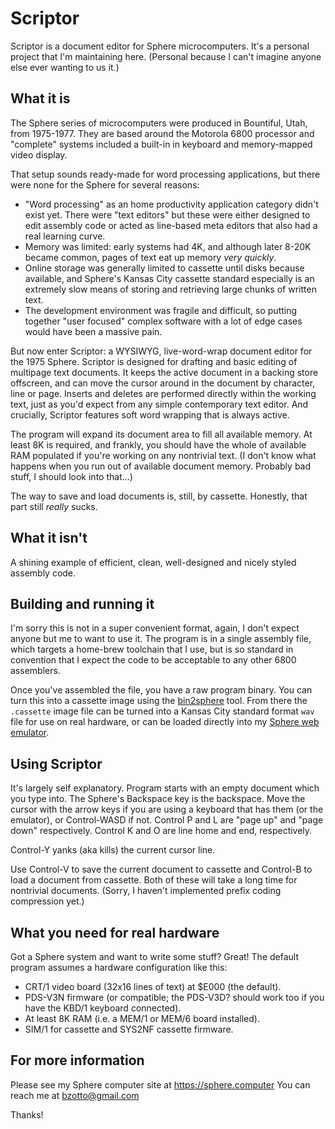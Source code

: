 # Scriptor
Scriptor is a document editor for Sphere microcomputers. It's a personal project that I'm maintaining here. (Personal because I can't imagine anyone else ever wanting to us it.)

## What it is

The Sphere series of microcomputers were produced in Bountiful, Utah, from 1975-1977. They are based around the Motorola 6800 processor and "complete" systems included a built-in in keyboard and memory-mapped video display.  

That setup sounds ready-made for word processing applications, but there were none for the Sphere for several reasons:

- "Word processing" as an home productivity application category didn't exist yet. There were "text editors" but these were either designed to edit assembly code or acted as line-based meta editors that also had a real learning curve.
- Memory was limited: early systems had 4K, and although later 8-20K became common, pages of text eat up memory _very quickly_.
- Online storage was generally limited to cassette until disks because available, and Sphere's Kansas City cassette standard especially is an extremely slow means of storing and retrieving large chunks of written text.
- The development environment was fragile and difficult, so putting together "user focused" complex software with a lot of edge cases would have been a massive pain.  

But now enter Scriptor: a WYSIWYG, live-word-wrap document editor for the 1975 Sphere. Scriptor is designed for drafting and basic editing of multipage text documents. It keeps the active document in a backing store offscreen, and can move the cursor around in the document by character, line or page. Inserts and deletes are performed directly within the working text, just as you'd expect from any simple contemporary text editor. And crucially, Scriptor features soft word wrapping that is always active.  

The program will expand its document area to fill all available memory. At least 8K is required, and frankly, you should have the whole of available RAM populated if you're working on any nontrivial text. (I don't know what happens when you run out of available document memory. Probably bad stuff, I should look into that...)

The way to save and load documents is, still, by cassette. Honestly, that part still _really_ sucks. 

## What it isn't

A shining example of efficient, clean, well-designed and nicely styled assembly code. 

## Building and running it

I'm sorry this is not in a super convenient format, again, I don't expect anyone but me to want to use it. The program is in a single assembly file, which targets a home-brew toolchain that I use, but is so standard in convention that I expect the code to be acceptable to any other 6800 assemblers. 

Once you've assembled the file, you have a raw program binary. You can turn this into a cassette image using the [bin2sphere](https://github.com/bzotto/bin2sphere) tool. From there the `.cassette` image file can be turned into a Kansas City standard format `wav` file for use on real hardware, or can be loaded directly into my [Sphere web emulator](https://sphere.computer/emulator). 

## Using Scriptor

It's largely self explanatory. Program starts with an empty document which you type into. The Sphere's Backspace key is the backspace. Move the cursor with the arrow keys if you are using a keyboard that has them (or the emulator), or Control-WASD if not. Control P and L are "page up" and "page down" respectively. Control K and O are line home and end, respectively.  

Control-Y yanks (aka kills) the current cursor line.

Use Control-V to save the current document to cassette and Control-B to load a document from cassette. Both of these will take a long time for nontrivial documents. (Sorry, I haven't implemented prefix coding compression yet.)

## What you need for real hardware

Got a Sphere system and want to write some stuff? Great! The default program assumes a hardware configuration like this: 

- CRT/1 video board (32x16 lines of text) at $E000 (the default).
- PDS-V3N firmware (or compatible; the PDS-V3D? should work too if you have the KBD/1 keyboard connected).
- At least 8K RAM (i.e. a MEM/1 or MEM/6 board installed).
- SIM/1 for cassette and SYS2NF cassette firmware.

## For more information

Please see my Sphere computer site at https://sphere.computer
You can reach me at bzotto@gmail.com

Thanks!

